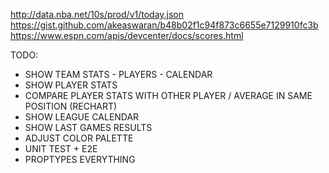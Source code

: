 http://data.nba.net/10s/prod/v1/today.json
https://gist.github.com/akeaswaran/b48b02f1c94f873c6655e7129910fc3b
https://www.espn.com/apis/devcenter/docs/scores.html

TODO:

-   SHOW TEAM STATS - PLAYERS - CALENDAR
-   SHOW PLAYER STATS
-   COMPARE PLAYER STATS WITH OTHER PLAYER / AVERAGE IN SAME POSITION (RECHART)
-   SHOW LEAGUE CALENDAR
-   SHOW LAST GAMES RESULTS
-   ADJUST COLOR PALETTE
-   UNIT TEST + E2E
-   PROPTYPES EVERYTHING
